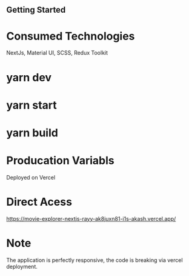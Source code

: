## Getting Started

# Consumed Technologies
NextJs, Material UI, SCSS, Redux Toolkit

# yarn dev
# yarn start
# yarn build

# Producation Variabls 
Deployed on Vercel

# Direct Acess 
https://movie-explorer-nextjs-rayy-ak8juxn81-i1s-akash.vercel.app/


# Note
The application is perfectly responsive, the code is breaking via vercel deployment.




